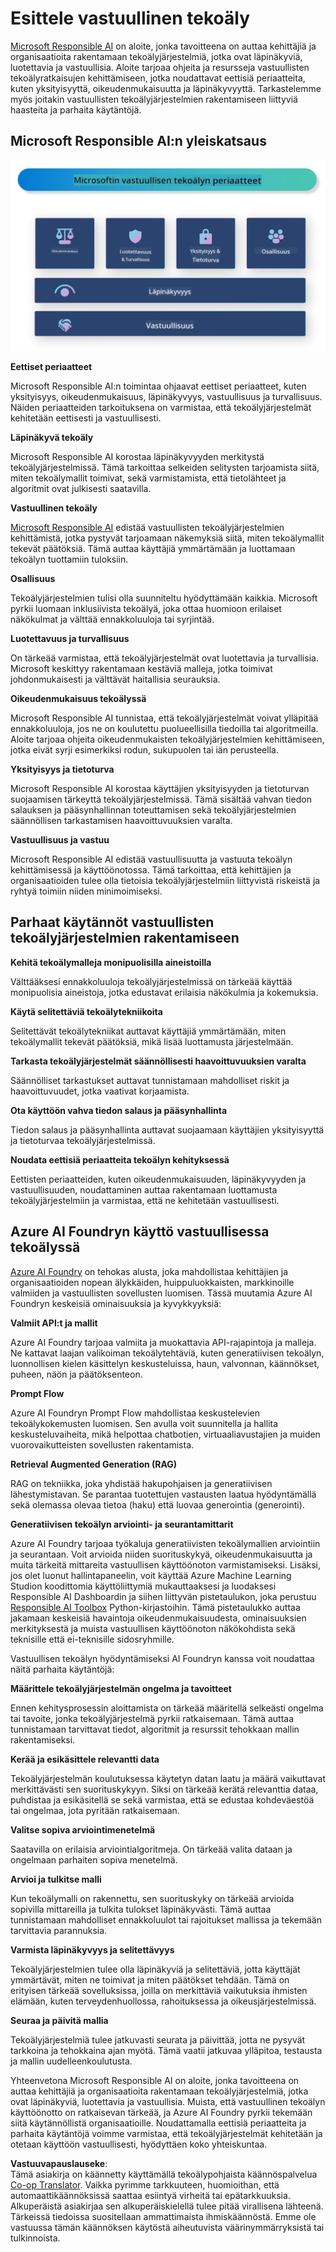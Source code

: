 <!--
CO_OP_TRANSLATOR_METADATA:
{
  "original_hash": "805b96b20152936d8f4c587d90d6e06e",
  "translation_date": "2025-07-16T22:54:41+00:00",
  "source_file": "md/01.Introduction/05/ResponsibleAI.md",
  "language_code": "fi"
}
-->
# **Esittele vastuullinen tekoäly**

[Microsoft Responsible AI](https://www.microsoft.com/ai/responsible-ai?WT.mc_id=aiml-138114-kinfeylo) on aloite, jonka tavoitteena on auttaa kehittäjiä ja organisaatioita rakentamaan tekoälyjärjestelmiä, jotka ovat läpinäkyviä, luotettavia ja vastuullisia. Aloite tarjoaa ohjeita ja resursseja vastuullisten tekoälyratkaisujen kehittämiseen, jotka noudattavat eettisiä periaatteita, kuten yksityisyyttä, oikeudenmukaisuutta ja läpinäkyvyyttä. Tarkastelemme myös joitakin vastuullisten tekoälyjärjestelmien rakentamiseen liittyviä haasteita ja parhaita käytäntöjä.

## Microsoft Responsible AI:n yleiskatsaus

![RAIPrinciples](../../../../../translated_images/RAIPrinciples.bf9c9bc6ca160d336830630939a5130a22b3f9e1f633773562f83fed08a50520.fi.png)

**Eettiset periaatteet**

Microsoft Responsible AI:n toimintaa ohjaavat eettiset periaatteet, kuten yksityisyys, oikeudenmukaisuus, läpinäkyvyys, vastuullisuus ja turvallisuus. Näiden periaatteiden tarkoituksena on varmistaa, että tekoälyjärjestelmät kehitetään eettisesti ja vastuullisesti.

**Läpinäkyvä tekoäly**

Microsoft Responsible AI korostaa läpinäkyvyyden merkitystä tekoälyjärjestelmissä. Tämä tarkoittaa selkeiden selitysten tarjoamista siitä, miten tekoälymallit toimivat, sekä varmistamista, että tietolähteet ja algoritmit ovat julkisesti saatavilla.

**Vastuullinen tekoäly**

[Microsoft Responsible AI](https://www.microsoft.com/ai/responsible-ai?WT.mc_id=aiml-138114-kinfeylo) edistää vastuullisten tekoälyjärjestelmien kehittämistä, jotka pystyvät tarjoamaan näkemyksiä siitä, miten tekoälymallit tekevät päätöksiä. Tämä auttaa käyttäjiä ymmärtämään ja luottamaan tekoälyn tuottamiin tuloksiin.

**Osallisuus**

Tekoälyjärjestelmien tulisi olla suunniteltu hyödyttämään kaikkia. Microsoft pyrkii luomaan inklusiivista tekoälyä, joka ottaa huomioon erilaiset näkökulmat ja välttää ennakkoluuloja tai syrjintää.

**Luotettavuus ja turvallisuus**

On tärkeää varmistaa, että tekoälyjärjestelmät ovat luotettavia ja turvallisia. Microsoft keskittyy rakentamaan kestäviä malleja, jotka toimivat johdonmukaisesti ja välttävät haitallisia seurauksia.

**Oikeudenmukaisuus tekoälyssä**

Microsoft Responsible AI tunnistaa, että tekoälyjärjestelmät voivat ylläpitää ennakkoluuloja, jos ne on koulutettu puolueellisilla tiedoilla tai algoritmeilla. Aloite tarjoaa ohjeita oikeudenmukaisten tekoälyjärjestelmien kehittämiseen, jotka eivät syrji esimerkiksi rodun, sukupuolen tai iän perusteella.

**Yksityisyys ja tietoturva**

Microsoft Responsible AI korostaa käyttäjien yksityisyyden ja tietoturvan suojaamisen tärkeyttä tekoälyjärjestelmissä. Tämä sisältää vahvan tiedon salauksen ja pääsynhallinnan toteuttamisen sekä tekoälyjärjestelmien säännöllisen tarkastamisen haavoittuvuuksien varalta.

**Vastuullisuus ja vastuu**

Microsoft Responsible AI edistää vastuullisuutta ja vastuuta tekoälyn kehittämisessä ja käyttöönotossa. Tämä tarkoittaa, että kehittäjien ja organisaatioiden tulee olla tietoisia tekoälyjärjestelmiin liittyvistä riskeistä ja ryhtyä toimiin niiden minimoimiseksi.

## Parhaat käytännöt vastuullisten tekoälyjärjestelmien rakentamiseen

**Kehitä tekoälymalleja monipuolisilla aineistoilla**

Välttääksesi ennakkoluuloja tekoälyjärjestelmissä on tärkeää käyttää monipuolisia aineistoja, jotka edustavat erilaisia näkökulmia ja kokemuksia.

**Käytä selitettäviä tekoälytekniikoita**

Selitettävät tekoälytekniikat auttavat käyttäjiä ymmärtämään, miten tekoälymallit tekevät päätöksiä, mikä lisää luottamusta järjestelmään.

**Tarkasta tekoälyjärjestelmät säännöllisesti haavoittuvuuksien varalta**

Säännölliset tarkastukset auttavat tunnistamaan mahdolliset riskit ja haavoittuvuudet, jotka vaativat korjaamista.

**Ota käyttöön vahva tiedon salaus ja pääsynhallinta**

Tiedon salaus ja pääsynhallinta auttavat suojaamaan käyttäjien yksityisyyttä ja tietoturvaa tekoälyjärjestelmissä.

**Noudata eettisiä periaatteita tekoälyn kehityksessä**

Eettisten periaatteiden, kuten oikeudenmukaisuuden, läpinäkyvyyden ja vastuullisuuden, noudattaminen auttaa rakentamaan luottamusta tekoälyjärjestelmiin ja varmistaa, että ne kehitetään vastuullisesti.

## Azure AI Foundryn käyttö vastuullisessa tekoälyssä

[Azure AI Foundry](https://ai.azure.com?WT.mc_id=aiml-138114-kinfeylo) on tehokas alusta, joka mahdollistaa kehittäjien ja organisaatioiden nopean älykkäiden, huippuluokkaisten, markkinoille valmiiden ja vastuullisten sovellusten luomisen. Tässä muutamia Azure AI Foundryn keskeisiä ominaisuuksia ja kyvykkyyksiä:

**Valmiit API:t ja mallit**

Azure AI Foundry tarjoaa valmiita ja muokattavia API-rajapintoja ja malleja. Ne kattavat laajan valikoiman tekoälytehtäviä, kuten generatiivisen tekoälyn, luonnollisen kielen käsittelyn keskusteluissa, haun, valvonnan, käännökset, puheen, näön ja päätöksenteon.

**Prompt Flow**

Azure AI Foundryn Prompt Flow mahdollistaa keskustelevien tekoälykokemusten luomisen. Sen avulla voit suunnitella ja hallita keskusteluvaiheita, mikä helpottaa chatbotien, virtuaaliavustajien ja muiden vuorovaikutteisten sovellusten rakentamista.

**Retrieval Augmented Generation (RAG)**

RAG on tekniikka, joka yhdistää hakupohjaisen ja generatiivisen lähestymistavan. Se parantaa tuotettujen vastausten laatua hyödyntämällä sekä olemassa olevaa tietoa (haku) että luovaa generointia (generointi).

**Generatiivisen tekoälyn arviointi- ja seurantamittarit**

Azure AI Foundry tarjoaa työkaluja generatiivisten tekoälymallien arviointiin ja seurantaan. Voit arvioida niiden suorituskykyä, oikeudenmukaisuutta ja muita tärkeitä mittareita vastuullisen käyttöönoton varmistamiseksi. Lisäksi, jos olet luonut hallintapaneelin, voit käyttää Azure Machine Learning Studion koodittomia käyttöliittymiä mukauttaaksesi ja luodaksesi Responsible AI Dashboardin ja siihen liittyvän pistetaulukon, joka perustuu [Responsible AI Toolbox](https://responsibleaitoolbox.ai/?WT.mc_id=aiml-138114-kinfeylo) Python-kirjastoihin. Tämä pistetaulukko auttaa jakamaan keskeisiä havaintoja oikeudenmukaisuudesta, ominaisuuksien merkityksestä ja muista vastuullisen käyttöönoton näkökohdista sekä teknisille että ei-teknisille sidosryhmille.

Vastuullisen tekoälyn hyödyntämiseksi AI Foundryn kanssa voit noudattaa näitä parhaita käytäntöjä:

**Määrittele tekoälyjärjestelmän ongelma ja tavoitteet**

Ennen kehitysprosessin aloittamista on tärkeää määritellä selkeästi ongelma tai tavoite, jonka tekoälyjärjestelmä pyrkii ratkaisemaan. Tämä auttaa tunnistamaan tarvittavat tiedot, algoritmit ja resurssit tehokkaan mallin rakentamiseksi.

**Kerää ja esikäsittele relevantti data**

Tekoälyjärjestelmän koulutuksessa käytetyn datan laatu ja määrä vaikuttavat merkittävästi sen suorituskykyyn. Siksi on tärkeää kerätä relevanttia dataa, puhdistaa ja esikäsitellä se sekä varmistaa, että se edustaa kohdeväestöä tai ongelmaa, jota pyritään ratkaisemaan.

**Valitse sopiva arviointimenetelmä**

Saatavilla on erilaisia arviointialgoritmeja. On tärkeää valita dataan ja ongelmaan parhaiten sopiva menetelmä.

**Arvioi ja tulkitse malli**

Kun tekoälymalli on rakennettu, sen suorituskyky on tärkeää arvioida sopivilla mittareilla ja tulkita tulokset läpinäkyvästi. Tämä auttaa tunnistamaan mahdolliset ennakkoluulot tai rajoitukset mallissa ja tekemään tarvittavia parannuksia.

**Varmista läpinäkyvyys ja selitettävyys**

Tekoälyjärjestelmien tulee olla läpinäkyviä ja selitettäviä, jotta käyttäjät ymmärtävät, miten ne toimivat ja miten päätökset tehdään. Tämä on erityisen tärkeää sovelluksissa, joilla on merkittäviä vaikutuksia ihmisten elämään, kuten terveydenhuollossa, rahoituksessa ja oikeusjärjestelmissä.

**Seuraa ja päivitä mallia**

Tekoälyjärjestelmiä tulee jatkuvasti seurata ja päivittää, jotta ne pysyvät tarkkoina ja tehokkaina ajan myötä. Tämä vaatii jatkuvaa ylläpitoa, testausta ja mallin uudelleenkoulutusta.

Yhteenvetona Microsoft Responsible AI on aloite, jonka tavoitteena on auttaa kehittäjiä ja organisaatioita rakentamaan tekoälyjärjestelmiä, jotka ovat läpinäkyviä, luotettavia ja vastuullisia. Muista, että vastuullinen tekoälyn käyttöönotto on ratkaisevan tärkeää, ja Azure AI Foundry pyrkii tekemään siitä käytännöllistä organisaatioille. Noudattamalla eettisiä periaatteita ja parhaita käytäntöjä voimme varmistaa, että tekoälyjärjestelmät kehitetään ja otetaan käyttöön vastuullisesti, hyödyttäen koko yhteiskuntaa.

**Vastuuvapauslauseke**:  
Tämä asiakirja on käännetty käyttämällä tekoälypohjaista käännöspalvelua [Co-op Translator](https://github.com/Azure/co-op-translator). Vaikka pyrimme tarkkuuteen, huomioithan, että automaattikäännöksissä saattaa esiintyä virheitä tai epätarkkuuksia. Alkuperäistä asiakirjaa sen alkuperäiskielellä tulee pitää virallisena lähteenä. Tärkeissä tiedoissa suositellaan ammattimaista ihmiskäännöstä. Emme ole vastuussa tämän käännöksen käytöstä aiheutuvista väärinymmärryksistä tai tulkinnoista.